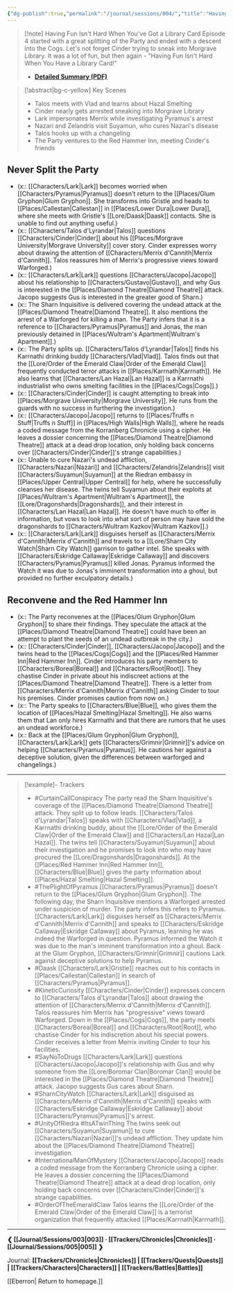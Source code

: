 ```yaml
---
{"dg-publish":true,"permalink":"/journal/sessions/004/","title":"Having Fun Isn't Hard When You've Got a Library Card"}
---
```


> [!note] Having Fun Isn't Hard When You've Got a Library Card
> Episode 4 started with a great splitting of the Party and ended with a descent into the Cogs. Let's not forget Cinder trying to sneak into Morgrave Library. It was a lot of fun, but then again - "Having Fun Isn't Hard When You Have a Library Card!"
> - **[Detailed Summary (PDF)](https://drive.google.com/file/d/1NW_si2WZZUKTUCGQbbLVv8QNvEWjaMi1/view?usp=sharing)**

> [!abstract|bg-c-yellow] Key Scenes
> - Talos meets with Vlad and learns about Hazal Smelting
> - Cinder nearly gets arrested sneaking into Morgrave Library
> - Lark impersonates Merrix while investigating Pyramus's arrest
> - Nazari and Zelandris visit Suyamun, who cures Nazari's disease
> - Talos hooks up with a changeling
> - The Party ventures to the Red Hammer Inn, meeting Cinder's friends
## Never Split the Party
- (x:: [[Characters/Lark\|Lark]] becomes worried when [[Characters/Pyramus\|Pyramus]] doesn't return to the [[Places/Glum Gryphon\|Glum Gryphon]]. She transforms into Gristle and heads to [[Places/Callestan\|Callestan]] in [[Places/Lower Dura\|Lower Dura]], where she meets with Gristle's [[Lore/Daask\|Daask]] contacts. She is unable to find out anything useful.)
- (x:: [[Characters/Talos d'Lyrandar\|Talos]] questions [[Characters/Cinder\|Cinder]] about his [[Places/Morgrave University\|Morgrave University]] cover story. Cinder expresses worry about drawing the attention of [[Characters/Merrix d'Cannith\|Merrix d'Cannith]]. Talos reassures him of Merrix's progressive views toward Warforged.)
- (x:: [[Characters/Lark\|Lark]] questions [[Characters/Jacopo\|Jacopo]] about his relationship to [[Characters/Gustavo\|Gustavo]], and why Gus is interested in the [[Places/Diamond Theatre\|Diamond Theatre]] attack. Jacopo suggests Gus is interested in the greater good of Sharn.)
- (x:: The Sharn Inquisitive is delivered covering the undead attack at the [[Places/Diamond Theatre\|Diamond Theatre]]. It also mentions the arrest of a Warforged for killing a man. The Party infers that it is a reference to [[Characters/Pyramus\|Pyramus]] and Jonas, the man previously detained in [[Places/Wultram's Apartment\|Wultram's Apartment]].)
- (x:: The Party splits up. [[Characters/Talos d'Lyrandar\|Talos]] finds his Karrnathi drinking buddy [[Characters/Vlad\|Vlad]]. Talos finds out that the [[Lore/Order of the Emerald Claw\|Order of the Emerald Claw]] frequently conducted terror attacks in [[Places/Karrnath\|Karrnath]]. He also learns that [[Characters/Lan Hazal\|Lan Hazal]] is a Karrnathi industrialist who owns smelting facilities in the [[Places/Cogs\|Cogs]].)
- (x:: [[Characters/Cinder\|Cinder]] is caught attempting to break into [[Places/Morgrave University\|Morgrave University]]. He runs from the guards with no success in furthering the investigation.)
- (x:: [[Characters/Jacopo\|Jacopo]] returns to [[Places/Truffs n Stuff\|Truffs n Stuff]] in [[Places/High Walls\|High Walls]], where he reads a coded message from the Korranberg Chronicle using a cipher. He leaves a dossier concerning the [[Places/Diamond Theatre\|Diamond Theatre]] attack at a dead drop location, only holding back concerns over [[Characters/Cinder\|Cinder]]'s strange capabilities.)
- (x:: Unable to cure Nazari's undead affliction, [[Characters/Nazari\|Nazari]] and [[Characters/Zelandris\|Zelandris]] visit [[Characters/Suyamun\|Suyamun]] at the Riedran embassy in [[Places/Upper Central\|Upper Central]] for help, where he successfully cleanses her disease. The twins tell Suyamun about their exploits at [[Places/Wultram's Apartment\|Wultram's Apartment]], the [[Lore/Dragonshards\|Dragonshards]], and their interest in [[Characters/Lan Hazal\|Lan Hazal]]. He doesn't have much to offer in information, but vows to look into what sort of person may have sold the dragonshards to [[Characters/Wultram Kazkov\|Wultram Kazkov]].)
- (x:: [[Characters/Lark\|Lark]] disguises herself as [[Characters/Merrix d'Cannith\|Merrix d'Cannith]] and travels to a [[Lore/Sharn City Watch\|Sharn City Watch]] garrison to gather intel. She speaks with [[Characters/Eskridge Callaway\|Eskridge Callaway]] and discovers [[Characters/Pyramus\|Pyramus]] killed Jonas. Pyramus informed the Watch it was due to Jonas's imminent transformation into a ghoul, but provided no further exculpatory details.)
## Reconvene and the Red Hammer Inn
- (x:: The Party reconvenes at the [[Places/Glum Gryphon\|Glum Gryphon]] to share their findings. They speculate the attack at the [[Places/Diamond Theatre\|Diamond Theatre]] could have been an attempt to plant the seeds of an undead outbreak in the city.)
- (x:: [[Characters/Cinder\|Cinder]], [[Characters/Jacopo\|Jacopo]] and the twins head to the [[Places/Cogs\|Cogs]] and the [[Places/Red Hammer Inn\|Red Hammer Inn]]. Cinder introduces his party members to [[Characters/Boreal\|Boreal]] and [[Characters/Root\|Root]]. They chastise Cinder in private about his indiscreet actions at the [[Places/Diamond Theatre\|Diamond Theatre]]. There is a letter from [[Characters/Merrix d'Cannith\|Merrix d'Cannith]] asking Cinder to tour his premises. Cinder promises caution from now on.)
- (x:: The Party speaks to [[Characters/Blue\|Blue]], who gives them the location of [[Places/Hazal Smelting\|Hazal Smelting]]. He also warns them that Lan only hires Karrnathi and that there are rumors that he uses an undead workforce.)
- (x:: Back at the [[Places/Glum Gryphon\|Glum Gryphon]], [[Characters/Lark\|Lark]] gets [[Characters/Grimnir\|Grimnir]]'s advice on helping [[Characters/Pyramus\|Pyramus]]. He cautions her against a deceptive solution, given the differences between warforged and changelings.)
---
> [!example]- Trackers
> - #CurtainCallConspiracy The party read the Sharn Inquisitive's coverage of the [[Places/Diamond Theatre\|Diamond Theatre]] attack. They split up to follow leads. [[Characters/Talos d'Lyrandar\|Talos]] speaks with [[Characters/Vlad\|Vlad]], a Karrnathi drinking buddy, about the [[Lore/Order of the Emerald Claw\|Order of the Emerald Claw]] and [[Characters/Lan Hazal\|Lan Hazal]]. The twins tell [[Characters/Suyamun\|Suyamun]] about their investigation and he promises to look into who may have procured the [[Lore/Dragonshards\|Dragonshards]]. At the [[Places/Red Hammer Inn\|Red Hammer Inn]], [[Characters/Blue\|Blue]] gives the party information about [[Places/Hazal Smelting\|Hazal Smelting]].
> - #ThePlightOfPyramus [[Characters/Pyramus\|Pyramus]] doesn't return to the [[Places/Glum Gryphon\|Glum Gryphon]]. The following day, the Sharn Inquisitive mentions a Warforged arrested under suspicion of murder. The party infers this refers to Pyramus. [[Characters/Lark\|Lark]] disguises herself as [[Characters/Merrix d'Cannith\|Merrix d'Cannith]] and speaks to [[Characters/Eskridge Callaway\|Eskridge Callaway]] about Pyramus, learning he was indeed the Warforged in question. Pyramus informed the Watch it was due to the man's imminent transformation into a ghoul. Back at the Glum Gryphon, [[Characters/Grimnir\|Grimnir]] cautions Lark against deceptive solutions to help Pyramus.
> - #Daask [[Characters/Lark\|Gristle]] reaches out to his contacts in [[Places/Callestan\|Callestan]] in search of [[Characters/Pyramus\|Pyramus]].
> - #KineticCuriosity [[Characters/Cinder\|Cinder]] expresses concern to [[Characters/Talos d'Lyrandar\|Talos]] about drawing the attention of [[Characters/Merrix d'Cannith\|Merrix d'Cannith]]. Talos reassures him Merrix has "progressive" views toward Warforged. Down in the [[Places/Cogs\|Cogs]], the party meets [[Characters/Boreal\|Boreal]] and [[Characters/Root\|Root]], who chastise Cinder for his indiscretion about his special powers. Cinder receives a letter from Merrix inviting Cinder to tour his facilities.
> - #SayNoToDrugs [[Characters/Lark\|Lark]] questions [[Characters/Jacopo\|Jacopo]]'s relationship with Gus and why someone from the [[Lore/Boromar Clan\|Boromar Clan]] would be interested in the [[Places/Diamond Theatre\|Diamond Theatre]] attack. Jacopo suggests Gus cares about Sharn.
> - #SharnCityWatch [[Characters/Lark\|Lark]] disguised as [[Characters/Merrix d'Cannith\|Merrix d'Cannith]] speaks with [[Characters/Eskridge Callaway\|Eskridge Callaway]] about [[Characters/Pyramus\|Pyramus]]'s arrest.
> - #UnityOfRiedra #ItsATwinThing The twins seek out [[Characters/Suyamun\|Suyamun]] to cure [[Characters/Nazari\|Nazari]]'s undead affliction. They update him about the [[Places/Diamond Theatre\|Diamond Theatre]] investigation.
> - #InternationalManOfMystery [[Characters/Jacopo\|Jacopo]] reads a coded message from the Korranberg Chronicle using a cipher. He leaves a dossier concerning the [[Places/Diamond Theatre\|Diamond Theatre]] attack at a dead drop location, only holding back concerns over [[Characters/Cinder\|Cinder]]'s strange capabilities.
> - #OrderOfTheEmeraldClaw Talos learns the [[Lore/Order of the Emerald Claw\|Order of the Emerald Claw]] is a terrorist organization that frequently attacked [[Places/Karrnath\|Karrnath]].
---
**❮ [[Journal/Sessions/003\|003]] · [[Trackers/Chronicles\|Chronicles]] ·  [[Journal/Sessions/005\|005]] ❯**

Journal: **[[Trackers/Chronicles\|Chronicles]] | [[Trackers/Quests\|Quests]] |  [[Trackers/Characters\|Characters]] | [[Trackers/Battles\|Battles]]**

[[Eberron\| Return to homepage.]]
